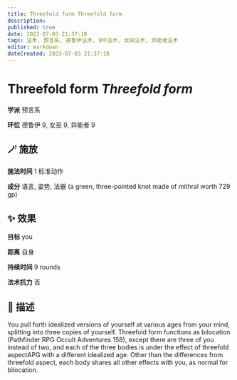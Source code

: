 ```yaml
---
title: Threefold form Threefold form
description: 
published: true
date: 2023-07-03 21:37:18
tags: 法术, 预言系, 德鲁伊法术, 9环法术, 女巫法术, 异能者法术
editor: markdown
dateCreated: 2023-07-03 21:37:18
---
```


# **Threefold form** *Threefold form*

**学派** 预言系 

**环位** 德鲁伊 9, 女巫 9, 异能者 9

## 🪄 施放

**施法时间** 1 标准动作

**成分** 语言, 姿势, 法器 (a green, three-pointed knot made of mithral worth 729 gp)

## ✨ 效果 

**目标** you 

**距离** 自身  

**持续时间** 9 rounds 

**法术抗力** 否

## 📖 描述

You pull forth idealized versions of yourself at various ages from your mind, splitting into three copies of yourself. Threefold form functions as bilocation (Pathfinder RPG Occult Adventures 158), except there are three of you instead of two, and each of the three bodies is under the effect of threefold aspectAPG with a different idealized age. Other than the differences from threefold aspect, each body shares all other effects with you, as normal for bilocation.
    